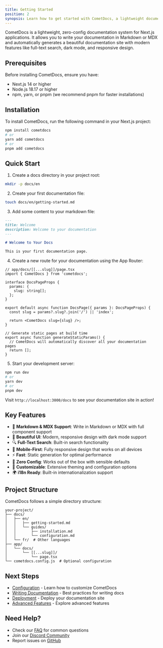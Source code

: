 ```yaml
---
title: Getting Started
position: 2
synopsis: Learn how to get started with CometDocs, a lightweight documentation system for Next.js applications.
---
```


CometDocs is a lightweight, zero-config documentation system for Next.js applications. It allows you to write your documentation in Markdown or MDX and automatically generates a beautiful documentation site with modern features like full-text search, dark mode, and responsive design.

## Prerequisites

Before installing CometDocs, ensure you have:
- Next.js 14 or higher
- Node.js 18.17 or higher
- npm, yarn, or pnpm (we recommend pnpm for faster installations)

## Installation

To install CometDocs, run the following command in your Next.js project:

```bash
npm install cometdocs
# or
yarn add cometdocs
# or
pnpm add cometdocs
```

## Quick Start

1. Create a docs directory in your project root:
```bash
mkdir -p docs/en
```

2. Create your first documentation file:
```bash
touch docs/en/getting-started.md
```

3. Add some content to your markdown file:
```md
---
title: Welcome
description: Welcome to your documentation
---

# Welcome to Your Docs

This is your first documentation page.
```

4. Create a new route for your documentation using the App Router:

```tsx
// app/docs/[[...slug]]/page.tsx
import { CometDocs } from 'cometdocs';

interface DocsPageProps {
  params: {
    slug: string[];
  };
}

export default async function DocsPage({ params }: DocsPageProps) {
  const slug = params?.slug?.join('/') || 'index';
  
  return <CometDocs slug={slug} />;
}

// Generate static pages at build time
export async function generateStaticParams() {
  // CometDocs will automatically discover all your documentation pages
  return [];
}
```

5. Start your development server:
```bash
npm run dev
# or
yarn dev
# or
pnpm dev
```

Visit `http://localhost:3000/docs` to see your documentation site in action!

## Key Features

- 📝 **Markdown & MDX Support**: Write in Markdown or MDX with full component support
- 🎨 **Beautiful UI**: Modern, responsive design with dark mode support
- 🔍 **Full-Text Search**: Built-in search functionality
- 📱 **Mobile-First**: Fully responsive design that works on all devices
- ⚡ **Fast**: Static generation for optimal performance
- 🎯 **Zero Config**: Works out of the box with sensible defaults
- 🔧 **Customizable**: Extensive theming and configuration options
- 🌍 **i18n Ready**: Built-in internationalization support

## Project Structure

CometDocs follows a simple directory structure:

```
your-project/
├── docs/
│   ├── en/
│   │   ├── getting-started.md
│   │   └── guides/
│   │       ├── installation.md
│   │       └── configuration.md
│   └── fr/  # Other languages
├── app/
│   └── docs/
│       └── [[...slug]]/
│           └── page.tsx
└── cometdocs.config.js  # Optional configuration
```

## Next Steps

- [Configuration](/docs/guides/configuration) - Learn how to customize CometDocs
- [Writing Documentation](/docs/guides/writing) - Best practices for writing docs
- [Deployment](/docs/guides/deployment) - Deploy your documentation site
- [Advanced Features](/docs/guides/advanced) - Explore advanced features

## Need Help?

- Check our [FAQ](/docs/faq) for common questions
- Join our [Discord Community](https://discord.gg/cometdocs)
- Report issues on [GitHub](https://github.com/cometdocs/cometdocs)
